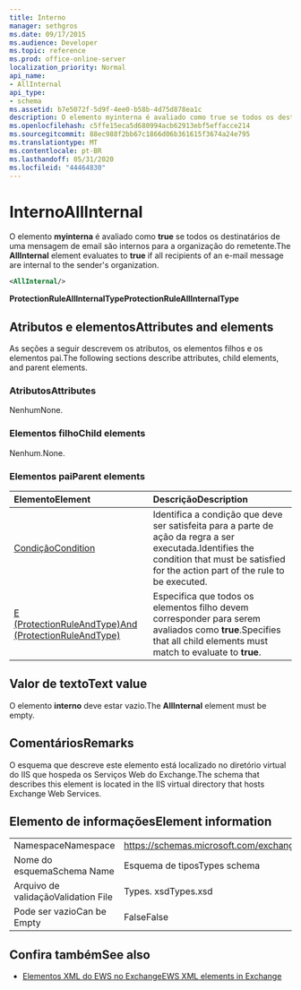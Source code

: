 ```yaml
---
title: Interno
manager: sethgros
ms.date: 09/17/2015
ms.audience: Developer
ms.topic: reference
ms.prod: office-online-server
localization_priority: Normal
api_name:
- AllInternal
api_type:
- schema
ms.assetid: b7e5072f-5d9f-4ee0-b58b-4d75d878ea1c
description: O elemento myinterna é avaliado como true se todos os destinatários de uma mensagem de email são internos para a organização do remetente.
ms.openlocfilehash: c5ffe15eca5d680994acb62913ebf5effacce214
ms.sourcegitcommit: 88ec988f2bb67c1866d06b361615f3674a24e795
ms.translationtype: MT
ms.contentlocale: pt-BR
ms.lasthandoff: 05/31/2020
ms.locfileid: "44464830"
---
```

# <a name="allinternal"></a><span data-ttu-id="b2f55-103">Interno</span><span class="sxs-lookup"><span data-stu-id="b2f55-103">AllInternal</span></span>

<span data-ttu-id="b2f55-104">O elemento **myinterna** é avaliado como **true** se todos os destinatários de uma mensagem de email são internos para a organização do remetente.</span><span class="sxs-lookup"><span data-stu-id="b2f55-104">The **AllInternal** element evaluates to **true** if all recipients of an e-mail message are internal to the sender's organization.</span></span> 
  
```xml
<AllInternal/>
```

 <span data-ttu-id="b2f55-105">**ProtectionRuleAllInternalType**</span><span class="sxs-lookup"><span data-stu-id="b2f55-105">**ProtectionRuleAllInternalType**</span></span>
## <a name="attributes-and-elements"></a><span data-ttu-id="b2f55-106">Atributos e elementos</span><span class="sxs-lookup"><span data-stu-id="b2f55-106">Attributes and elements</span></span>

<span data-ttu-id="b2f55-107">As seções a seguir descrevem os atributos, os elementos filhos e os elementos pai.</span><span class="sxs-lookup"><span data-stu-id="b2f55-107">The following sections describe attributes, child elements, and parent elements.</span></span>
  
### <a name="attributes"></a><span data-ttu-id="b2f55-108">Atributos</span><span class="sxs-lookup"><span data-stu-id="b2f55-108">Attributes</span></span>

<span data-ttu-id="b2f55-109">Nenhum</span><span class="sxs-lookup"><span data-stu-id="b2f55-109">None.</span></span>
  
### <a name="child-elements"></a><span data-ttu-id="b2f55-110">Elementos filho</span><span class="sxs-lookup"><span data-stu-id="b2f55-110">Child elements</span></span>

<span data-ttu-id="b2f55-111">Nenhum.</span><span class="sxs-lookup"><span data-stu-id="b2f55-111">None.</span></span>
  
### <a name="parent-elements"></a><span data-ttu-id="b2f55-112">Elementos pai</span><span class="sxs-lookup"><span data-stu-id="b2f55-112">Parent elements</span></span>

|<span data-ttu-id="b2f55-113">**Elemento**</span><span class="sxs-lookup"><span data-stu-id="b2f55-113">**Element**</span></span>|<span data-ttu-id="b2f55-114">**Descrição**</span><span class="sxs-lookup"><span data-stu-id="b2f55-114">**Description**</span></span>|
|:-----|:-----|
|[<span data-ttu-id="b2f55-115">Condição</span><span class="sxs-lookup"><span data-stu-id="b2f55-115">Condition</span></span>](condition.md) <br/> |<span data-ttu-id="b2f55-116">Identifica a condição que deve ser satisfeita para a parte de ação da regra a ser executada.</span><span class="sxs-lookup"><span data-stu-id="b2f55-116">Identifies the condition that must be satisfied for the action part of the rule to be executed.</span></span>  <br/> |
|[<span data-ttu-id="b2f55-117">E (ProtectionRuleAndType)</span><span class="sxs-lookup"><span data-stu-id="b2f55-117">And (ProtectionRuleAndType)</span></span>](and-protectionruleandtype.md) <br/> |<span data-ttu-id="b2f55-118">Especifica que todos os elementos filho devem corresponder para serem avaliados como **true**.</span><span class="sxs-lookup"><span data-stu-id="b2f55-118">Specifies that all child elements must match to evaluate to **true**.</span></span>  <br/> |
   
## <a name="text-value"></a><span data-ttu-id="b2f55-119">Valor de texto</span><span class="sxs-lookup"><span data-stu-id="b2f55-119">Text value</span></span>

<span data-ttu-id="b2f55-120">O elemento **interno** deve estar vazio.</span><span class="sxs-lookup"><span data-stu-id="b2f55-120">The **AllInternal** element must be empty.</span></span> 
  
## <a name="remarks"></a><span data-ttu-id="b2f55-121">Comentários</span><span class="sxs-lookup"><span data-stu-id="b2f55-121">Remarks</span></span>

<span data-ttu-id="b2f55-122">O esquema que descreve este elemento está localizado no diretório virtual do IIS que hospeda os Serviços Web do Exchange.</span><span class="sxs-lookup"><span data-stu-id="b2f55-122">The schema that describes this element is located in the IIS virtual directory that hosts Exchange Web Services.</span></span>
  
## <a name="element-information"></a><span data-ttu-id="b2f55-123">Elemento de informações</span><span class="sxs-lookup"><span data-stu-id="b2f55-123">Element information</span></span>

|||
|:-----|:-----|
|<span data-ttu-id="b2f55-124">Namespace</span><span class="sxs-lookup"><span data-stu-id="b2f55-124">Namespace</span></span>  <br/> |https://schemas.microsoft.com/exchange/services/2006/types  <br/> |
|<span data-ttu-id="b2f55-125">Nome do esquema</span><span class="sxs-lookup"><span data-stu-id="b2f55-125">Schema Name</span></span>  <br/> |<span data-ttu-id="b2f55-126">Esquema de tipos</span><span class="sxs-lookup"><span data-stu-id="b2f55-126">Types schema</span></span>  <br/> |
|<span data-ttu-id="b2f55-127">Arquivo de validação</span><span class="sxs-lookup"><span data-stu-id="b2f55-127">Validation File</span></span>  <br/> |<span data-ttu-id="b2f55-128">Types. xsd</span><span class="sxs-lookup"><span data-stu-id="b2f55-128">Types.xsd</span></span>  <br/> |
|<span data-ttu-id="b2f55-129">Pode ser vazio</span><span class="sxs-lookup"><span data-stu-id="b2f55-129">Can be Empty</span></span>  <br/> |<span data-ttu-id="b2f55-130">False</span><span class="sxs-lookup"><span data-stu-id="b2f55-130">False</span></span>  <br/> |
   
## <a name="see-also"></a><span data-ttu-id="b2f55-131">Confira também</span><span class="sxs-lookup"><span data-stu-id="b2f55-131">See also</span></span>

- [<span data-ttu-id="b2f55-132">Elementos XML do EWS no Exchange</span><span class="sxs-lookup"><span data-stu-id="b2f55-132">EWS XML elements in Exchange</span></span>](ews-xml-elements-in-exchange.md)

